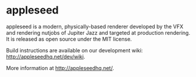 appleseed
=========

appleseed is a modern, physically-based renderer developed by the VFX and rendering nutjobs of Jupiter Jazz and targeted at production rendering. It is released as open source under the MIT license.

Build instructions are available on our development wiki: http://appleseedhq.net/dev/wiki.

More information at http://appleseedhq.net/.
